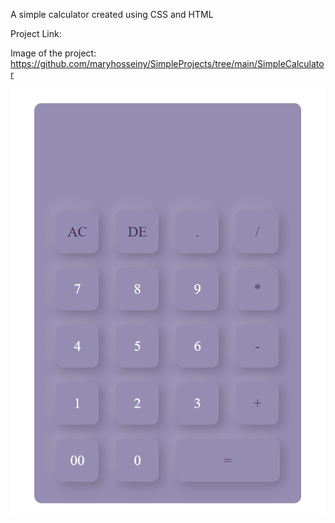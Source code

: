 A simple calculator created using CSS and HTML

Project Link: 

Image of the project: https://github.com/maryhosseiny/SimpleProjects/tree/main/SimpleCalculator

![Alt text](image-1.png)